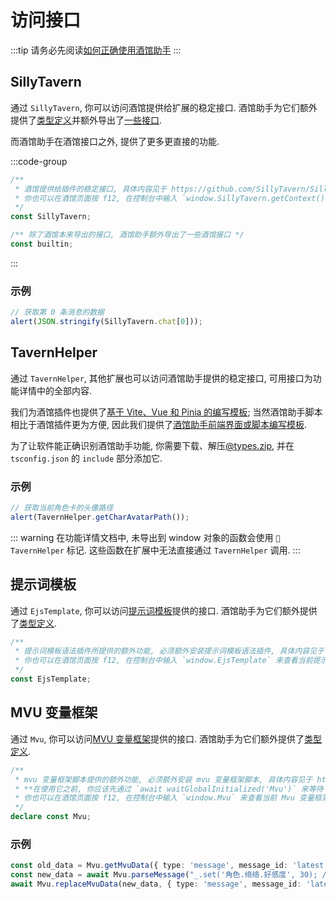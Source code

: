 # 访问接口

:::tip
请务必先阅读[如何正确使用酒馆助手](/guide/基本用法/如何正确使用酒馆助手.md)
:::

<CustomTOC />

## SillyTavern

通过 `SillyTavern`, 你可以访问酒馆提供给扩展的稳定接口. 酒馆助手为它们额外提供了[类型定义](https://github.com/N0VI028/JS-Slash-Runner/blob/main/%40types/iframe/exported.sillytavern.d.ts)并额外导出了[一些接口](https://github.com/N0VI028/JS-Slash-Runner/blob/main/%40types/function/builtin.d.ts).

而酒馆助手在酒馆接口之外, 提供了更多更直接的功能.

:::code-group

```ts [SillyTavern]
/**
 * 酒馆提供给插件的稳定接口, 具体内容见于 https://github.com/SillyTavern/SillyTavern/blob/release/public/scripts/st-context.js#L76
 * 你也可以在酒馆页面按 f12, 在控制台中输入 `window.SillyTavern.getContext()` 来查看当前酒馆所提供的接口
 */
const SillyTavern;
```

```ts [builtin]
/** 除了酒馆本来导出的接口, 酒馆助手额外导出了一些酒馆接口 */
const builtin;
```

:::

### 示例

```ts
// 获取第 0 条消息的数据
alert(JSON.stringify(SillyTavern.chat[0]));
```

## TavernHelper

通过 `TavernHelper`, 其他扩展也可以访问酒馆助手提供的稳定接口, 可用接口为功能详情中的全部内容.

我们为酒馆插件也提供了[基于 Vite、Vue 和 Pinia 的编写模板](http://github.com/StageDog/tavern_extension_template); 当然酒馆助手脚本相比于酒馆插件更为方便, 因此我们提供了[酒馆助手前端界面或脚本编写模板](https://github.com/StageDog/tavern_helper_template).

为了让软件能正确识别酒馆助手功能, 你需要下载、解压[@types.zip](https://gitlab.com/novi028/JS-Slash-Runner/-/raw/main/dist/@types.zip?ref_type=heads&inline=false), 并在 `tsconfig.json` 的 `include` 部分添加它.

### 示例

```ts
// 获取当前角色卡的头像路径
alert(TavernHelper.getCharAvatarPath());
```

::: warning
在功能详情文档中, 未导出到 window 对象的函数会使用 `🚫TavernHelper` 标记. 这些函数在扩展中无法直接通过 `TavernHelper` 调用.
:::

## 提示词模板

通过 `EjsTemplate`, 你可以访问[提示词模板](https://github.com/zonde306/ST-Prompt-Template)提供的接口. 酒馆助手为它们额外提供了[类型定义](https://github.com/N0VI028/JS-Slash-Runner/blob/main/%40types/iframe/exported.ejstemplate.d.ts).

```ts
/**
 * 提示词模板语法插件所提供的额外功能, 必须额外安装提示词模板语法插件, 具体内容见于 https://github.com/zonde306/ST-Prompt-Template
 * 你也可以在酒馆页面按 f12, 在控制台中输入 `window.EjsTemplate` 来查看当前提示词模板语法所提供的接口
 */
const EjsTemplate;
```

## MVU 变量框架

通过 `Mvu`, 你可以访问[MVU 变量框架](https://github.com/MagicalAstrogy/MagVarUpdate)提供的接口. 酒馆助手为它们额外提供了[类型定义](https://github.com/N0VI028/JS-Slash-Runner/blob/main/%40types/iframe/exported.mvu.d.ts).

```ts
/**
 * mvu 变量框架脚本提供的额外功能, 必须额外安装 mvu 变量框架脚本, 具体内容见于 https://github.com/MagicalAstrogy/MagVarUpdate/blob/master/src/export_globals.ts
 * **在使用它之前, 你应该先通过 `await waitGlobalInitialized('Mvu')` 来等待 Mvu 初始化完毕**
 * 你也可以在酒馆页面按 f12, 在控制台中输入 `window.Mvu` 来查看当前 Mvu 变量框架所提供的接口
 */
declare const Mvu;
```

### 示例

```ts
const old_data = Mvu.getMvuData({ type: 'message', message_id: 'latest' });
const new_data = await Mvu.parseMessage("_.set('角色.络络.好感度', 30); // 强制修改", old_data);
await Mvu.replaceMvuData(new_data, { type: 'message', message_id: 'latest' });
```
